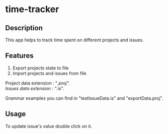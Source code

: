 # time-tracker

## Description 

This app helps to track time spent on different projects and issues.

## Features

1. Export projects state to file
2. Import projects and issues from file

Project data extension : "*.proj".\
Issues data extension : "*.is".

Grammar examples you can find in "testIssueData.is" and "exportData.proj".

## Usage

To update issue's value double click on it.  
  